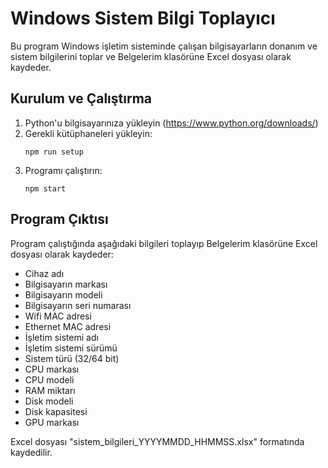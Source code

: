 # Windows Sistem Bilgi Toplayıcı

Bu program Windows işletim sisteminde çalışan bilgisayarların donanım ve sistem bilgilerini toplar ve Belgelerim klasörüne Excel dosyası olarak kaydeder.

## Kurulum ve Çalıştırma

1. Python'u bilgisayarınıza yükleyin (https://www.python.org/downloads/)
2. Gerekli kütüphaneleri yükleyin:
   ```
   npm run setup
   ```
3. Programı çalıştırın:
   ```
   npm start
   ```

## Program Çıktısı

Program çalıştığında aşağıdaki bilgileri toplayıp Belgelerim klasörüne Excel dosyası olarak kaydeder:

- Cihaz adı
- Bilgisayarın markası
- Bilgisayarın modeli
- Bilgisayarın seri numarası
- Wifi MAC adresi
- Ethernet MAC adresi
- İşletim sistemi adı
- İşletim sistemi sürümü
- Sistem türü (32/64 bit)
- CPU markası
- CPU modeli
- RAM miktarı
- Disk modeli
- Disk kapasitesi
- GPU markası

Excel dosyası "sistem_bilgileri_YYYYMMDD_HHMMSS.xlsx" formatında kaydedilir.